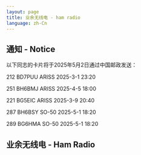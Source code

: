 ```yaml
---
layout: page
title: 业余无线电 - ham radio
language: zh-Cn
---
```


## 通知 - Notice

以下同志的卡片将于2025年5月2日通过中国邮政发送：

212	BD7PUU	ARISS	2025-3-1 23:20

251	BH6BMJ	ARISS	2025-4-5 18:00

221	BG5EIC	ARISS	2025-3-9 20:40

287	BH6BSY	SO-50	2025-5-1 18:20

289	BG6HMA	SO-50	2025-5-1 18:20

## 业余无线电 - Ham Radio
